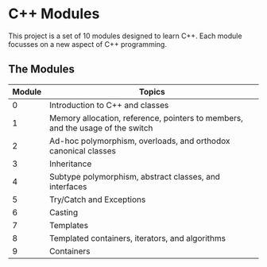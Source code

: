 # C++ Modules


This project is a set of 10 modules designed to learn C++. Each module focusses on a new aspect of C++ programming.

## The Modules

| Module | Topics                                                     |
|--------|------------------------------------------------------------|
| 0      | Introduction to C++ and classes                            |
| 1      | Memory allocation, reference, pointers to members, and the usage of the switch |
| 2      | Ad-hoc polymorphism, overloads, and orthodox canonical classes |
| 3      | Inheritance                                                |
| 4      | Subtype polymorphism, abstract classes, and interfaces      |
| 5      | Try/Catch and Exceptions                                   |
| 6      | Casting                                                    |
| 7      | Templates                                                  |
| 8      | Templated containers, iterators, and algorithms            |
| 9      | Containers                                                 |
